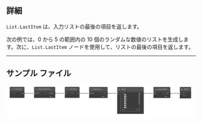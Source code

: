 ## 詳細
`List.LastItem` は、入力リストの最後の項目を返します。

次の例では、0 から 5 の範囲内の 10 個のランダムな数値のリストを生成します。次に、`List.LastItem` ノードを使用して、リストの最後の項目を返します。
___
## サンプル ファイル

![List.LastItem](./DSCore.List.LastItem_img.jpg)
